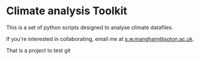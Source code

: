 # Climate analysis Toolkit

This is a set of python scripts designed to analyse climate datafiles.


If you're interested in collaborating, email me at s.w.mangham@soton.ac.uk.

That is a project to test git 

